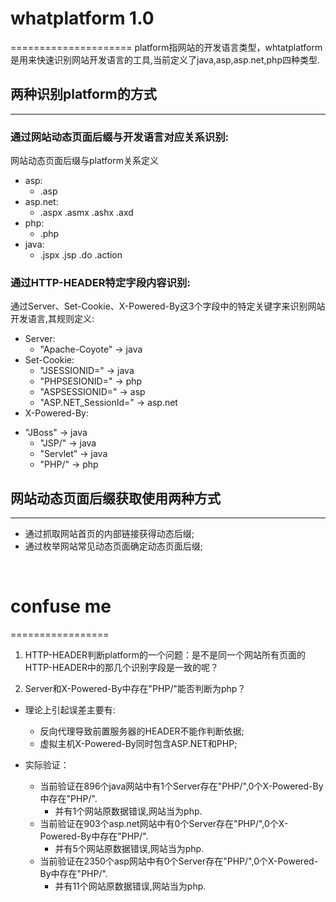 # whatplatform 1.0
=====================
platform指网站的开发语言类型，whtatplatform是用来快速识别网站开发语言的工具,当前定义了java,asp,asp.net,php四种类型.

## 两种识别platform的方式
----------------------------------

### 通过网站动态页面后缀与开发语言对应关系识别:
网站动态页面后缀与platform关系定义
* asp: 
  - .asp
* asp.net:
  - .aspx .asmx .ashx .axd
* php: 
  - .php
* java: 
  - .jspx .jsp .do .action

### 通过HTTP-HEADER特定字段内容识别:
通过Server、Set-Cookie、X-Powered-By这3个字段中的特定关键字来识别网站开发语言,其规则定义:
* Server:
  - "Apache-Coyote" -> java
* Set-Cookie:
  - "JSESSIONID=" -> java
  - "PHPSESIONID=" -> php
  - "ASPSESSIONID=" -> asp
  - "ASP.NET_SessionId=" -> asp.net
* X-Powered-By:
- "JBoss" -> java
  - "JSP/" -> java
  - "Servlet" -> java
  - "PHP/" -> php


## 网站动态页面后缀获取使用两种方式
------------------------------------
* 通过抓取网站首页的内部链接获得动态后缀;
* 通过枚举网站常见动态页面确定动态页面后缀;

<br>


# confuse me
=================
1) HTTP-HEADER判断platform的一个问题：是不是同一个网站所有页面的HTTP-HEADER中的那几个识别字段是一致的呢？

2) Server和X-Powered-By中存在"PHP/"能否判断为php？
* 理论上引起误差主要有:
  - 反向代理导致前置服务器的HEADER不能作判断依据;
  - 虚拟主机X-Powered-By同时包含ASP.NET和PHP;

* 实际验证：
  - 当前验证在896个java网站中有1个Server存在"PHP/",0个X-Powered-By中存在"PHP/".
    - 并有1个网站原数据错误,网站当为php.
  - 当前验证在903个asp.net网站中有0个Server存在"PHP/",0个X-Powered-By中存在"PHP/".
    - 并有5个网站原数据错误,网站当为php.
  - 当前验证在2350个asp网站中有0个Server存在"PHP/",0个X-Powered-By中存在"PHP/".
    - 并有11个网站原数据错误,网站当为php.
 







